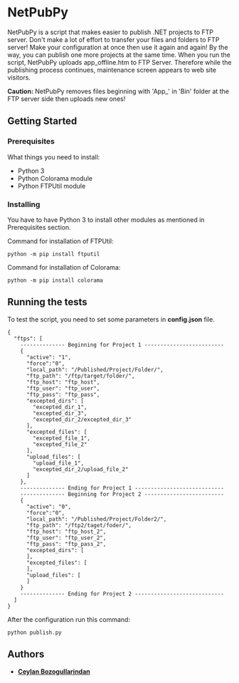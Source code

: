 # NetPubPy

NetPubPy is a script that makes easier to publish .NET projects to FTP server. Don't make a lot of effort to transfer your files and folders to FTP server! Make your configuration at once then use it again and again! By the way, you can publish one more projects at the same time. When you run the script, NetPubPy uploads app_offline.htm to FTP Server. Therefore while the publishing process continues, maintenance screen appears to web site visitors.



**Caution:** NetPubPy removes files beginning with 'App_' in 'Bin' folder at the FTP server side then uploads new ones!

 

## Getting Started

### Prerequisites

What things you need to install: 

 * Python 3 
 * Python Colorama module 
 * Python FTPUtil module

### Installing

You have to have Python 3 to install other modules as mentioned in Prerequisites section.

Command for installation of FTPUtil:
```
python -m pip install ftputil
```

Command for installation of Colorama:
```
python -m pip install colorama
```

## Running the tests

To test the script, you need to set some parameters in **config.json** file.

```
{
  "ftps": [
    -------------- Beginning for Project 1 -------------------------
    {
      "active": "1",
      "force":"0",
      "local_path": "/Published/Project/Folder/",
      "ftp_path": "/ftp/target/folder/",
      "ftp_host": "ftp_host",
      "ftp_user": "ftp_user",
      "ftp_pass": "ftp_pass",
      "excepted_dirs": [
        "excepted_dir_1",
        "excepted_dir_3",
        "excepted_dir_2/excepted_dir_3"  
      ],
      "excepted_files": [
      	"excepted_file_1",
      	"excepted_file_2"
      ],
      "upload_files": [
        "upload_file_1",
        "excepted_dir_2/upload_file_2"
      ]
    },
    -------------- Ending for Project 1 ----------------------------
    -------------- Beginning for Project 2 -------------------------
    {
      "active": "0",
      "force":"0",
      "local_path": "/Published/Project/Folder2/",
      "ftp_path": "/ftp2/taget/foder/",
      "ftp_host": "ftp_host_2",
      "ftp_user": "ftp_user_2",
      "ftp_pass": "ftp_pass_2",
      "excepted_dirs": [ 
      ],
      "excepted_files": [
      ],
      "upload_files": [
      ]      
    }
    -------------- Ending for Project 2 ----------------------------        
  ]
}
```


After the configuration run this command:
```
python publish.py
```

## Authors

* [**Ceylan Bozogullarindan**](https://www.linkedin.com/in/ceylan-bozoğullarından-05327a102/) 

